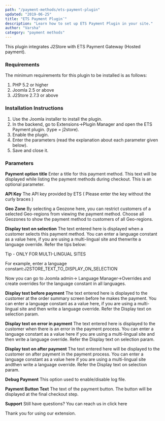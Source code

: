 ```yaml
---
path: "/payment-methods/ets-payment-plugin"
updated: "2019-06-25"
title: "ETS Payment Plugin¨"
description: "Learn how to set up ETS Payment Plugin in your site."
author: "Varsha"
category: "payment methods"
---
```


This plugin integrates J2Store with ETS Payment Gateway (Hosted payment).

### Requirements
The minimum requirements for this plugin to be installed is as follows:

1. PHP 5.2 or higher
2. Joomla 2.5 or above
3. J2Store 2.7.3 or above

### Installation Instructions

1. Use the Joomla installer to install the plugin.
2. In the backend, go to Extensions->Plugin Manager and open the ETS Payment plugin. (type = j2store).
3. Enable the plugin.
4. Enter the parameters (read the explanation about each parameter given below).
5. Save and close it.

### Parameters

**Payment option title**
Enter a title for this payment method. This text will be displayed while listing the payment methods during checkout. This is an optional parameter.

**API Key**
The API key provided by ETS ( Please enter the key without the curly braces )

**Geo Zone**
By selecting a Geozone here, you can restrict customers of a selected Geo-regions from viewing the payment method. Choose all Geozones to show the payment method to customers of all Geo-regions.

**Display text on selection**
The text entered here is displayed when a customer selects this payment method. You can enter a language constant as a value here, if you are using a multi-lingual site and thenwrite a language override. Refer the tips below:

Tip - ONLY FOR MULTI-LINGUAL SITES

For example, enter a language constant:J2STORE_TEXT_TO_DISPLAY_ON_SELECTION

Now you can go to Joomla admin-> Language Manager->Overrides and create overrides for the language constant in all languages.

**Display text before payment**
The text entered here is displayed to the customer at the order summary screen before he makes the payment.
You can enter a language constant as a value here, if you are using a multi-lingual site and then write a language override. Refer the Display text on selection param.

**Display text on error in payment**
The text entered here is displayed to the customer when there is an error in the payment process.
You can enter a language constant as a value here if you are using a multi-lingual site and then write a language override. Refer the Display text on selection param.

**Display text on after payment**
The text entered here will be displayed to the customer on after payment in the payment process.
You can enter a language constant as a value here if you are using a multi-lingual site andthen write a language override. Refer the Display text on selection param.

**Debug Payment**
This option used to enable/disable log file.

**Payment Button Text**
The text of the payment button. The button will be displayed at the final checkout step.

**Support**
Still have questions? You can reach us in <link-text url ="http://j2store.org/forum/index.html" target = "_blank" rel = "noopener">click here</link-text>

Thank you for using our extension.

